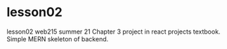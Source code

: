 # lesson02
lesson02 web215 summer 21
Chapter 3 project in react projects textbook. Simple MERN skeleton of backend.
